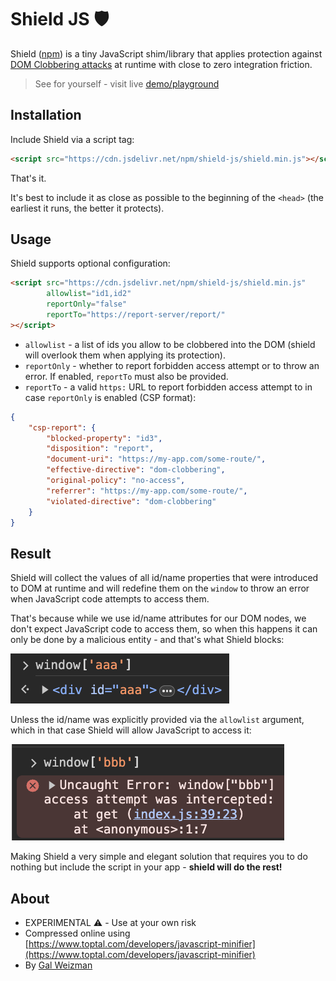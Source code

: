 # Shield JS 🛡

Shield ([npm](https://www.npmjs.com/package/shield-js)) is a tiny JavaScript shim/library that applies protection against
[DOM Clobbering attacks](https://portswigger.net/web-security/dom-based/dom-clobbering)
at runtime with close to zero integration friction.

> See for yourself - visit live [demo/playground](https://weizmangal.com/shield)

## Installation

Include Shield via a script tag:

```html
<script src="https://cdn.jsdelivr.net/npm/shield-js/shield.min.js"></script>
```

That's it. 

It's best to include it as close as possible to the beginning of the `<head>` (the earliest it runs, the better it protects).

## Usage

Shield supports optional configuration:

```html
<script src="https://cdn.jsdelivr.net/npm/shield-js/shield.min.js"
        allowlist="id1,id2"
        reportOnly="false"
        reportTo="https://report-server/report/"
></script>
```

* `allowlist` - a list of ids you allow to be clobbered into the DOM (shield will overlook them when applying its protection).
* `reportOnly` - whether to report forbidden access attempt or to throw an error. If enabled, `reportTo` must also be provided.
* `reportTo` - a valid `https:` URL to report forbidden access attempt to in case `reportOnly` is enabled (CSP format):

```json
{
    "csp-report": {
        "blocked-property": "id3",
        "disposition": "report",
        "document-uri": "https://my-app.com/some-route/",
        "effective-directive": "dom-clobbering",
        "original-policy": "no-access",
        "referrer": "https://my-app.com/some-route/",
        "violated-directive": "dom-clobbering"
    }
}
```

## Result

Shield will collect the values of all id/name properties that were introduced to DOM at runtime and will redefine
them on the `window` to throw an error when JavaScript code attempts to access them. 

That's because while we use id/name attributes for our DOM nodes, we don't expect JavaScript code to access them, so
when this happens it can only be done by a malicious entity - and that's what Shield blocks:

![](./aaa.png)

Unless the id/name was explicitly provided via the `allowlist` argument, which in that case Shield will allow JavaScript to access it:

![](./bbb.png)

Making Shield a very simple and elegant solution that requires you to do nothing but include the script in your app - **shield will do the rest!**

## About

* EXPERIMENTAL ⚠️ - Use at your own risk
* Compressed online using [https://www.toptal.com/developers/javascript-minifier](https://www.toptal.com/developers/javascript-minifier)
* By [Gal Weizman](https://weizmangal.com)